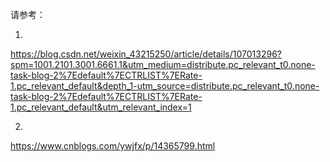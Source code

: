 

请参考：

1.
https://blog.csdn.net/weixin_43215250/article/details/107013296?spm=1001.2101.3001.6661.1&utm_medium=distribute.pc_relevant_t0.none-task-blog-2%7Edefault%7ECTRLIST%7ERate-1.pc_relevant_default&depth_1-utm_source=distribute.pc_relevant_t0.none-task-blog-2%7Edefault%7ECTRLIST%7ERate-1.pc_relevant_default&utm_relevant_index=1


2.
https://www.cnblogs.com/ywjfx/p/14365799.html